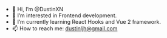 - 👋 Hi, I’m @DustinXN
- 👀 I’m interested in Frontend development.
- 🌱 I’m currently learning React Hooks and Vue 2 framework.
- 📫 How to reach me: dustinljh@gmail.com

<!---
DustinXN/DustinXN is a ✨ special ✨ repository because its `README.md` (this file) appears on your GitHub profile.
You can click the Preview link to take a look at your changes.
--->
